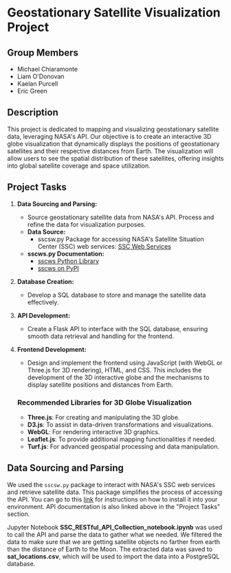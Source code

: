 # Geostationary Satellite Visualization Project

## Group Members
- Michael Chiaramonte
- Liam O'Donovan
- Kaelan Purcell
- Eric Green

## Description
This project is dedicated to mapping and visualizing geostationary satellite data, leveraging NASA's API. Our objective is to create an interactive 3D globe visualization that dynamically displays the positions of geostationary satellites and their respective distances from Earth. The visualization will allow users to see the spatial distribution of these satellites, offering insights into global satellite coverage and space utilization.

## Project Tasks
1. **Data Sourcing and Parsing:**
   - Source geostationary satellite data from NASA's API. Process and refine the data for visualization purposes.
   - **Data Source:** 
     - sscsw.py Package for accessing NASA's Satellite Situation Center (SSC) web services: [SSC Web Services](https://sscweb.gsfc.nasa.gov/WebServices/REST/)
   - **sscws.py Documentation:** 
     - [sscws Python Library](https://sscweb.gsfc.nasa.gov/WebServices/REST/py/sscws/index.html)
     - [sscws on PyPI](https://pypi.org/project/sscws/)

2. **Database Creation:** 
   - Develop a SQL database to store and manage the satellite data effectively.

3. **API Development:** 
   - Create a Flask API to interface with the SQL database, ensuring smooth data retrieval and handling for the frontend.

4. **Frontend Development:** 
   - Design and implement the frontend using JavaScript (with WebGL or Three.js for 3D rendering), HTML, and CSS. This includes the development of the 3D interactive globe and the mechanisms to display satellite positions and distances from Earth.

    ### Recommended Libraries for 3D Globe Visualization
    - **Three.js**: For creating and manipulating the 3D globe.
    - **D3.js**: To assist in data-driven transformations and visualizations.
    - **WebGL**: For rendering interactive 3D graphics.
    - **Leaflet.js**: To provide additional mapping functionalities if needed.
    - **Turf.js**: For advanced geospatial processing and data manipulation.
  
## Data Sourcing and Parsing

We used the `sscsw.py` package to interact with NASA's SSC web services and retrieve satellite data. This package simplifies the process of accessing the API. You can go to this [link](https://sscweb.gsfc.nasa.gov/WebServices/REST/py/GetStarted.html) for instructions on how to install it into your environment. API documentation is also linked above in the "Project Tasks" section.

Jupyter Notebook **SSC_RESTful_API_Collection_notebook.ipynb** was used to call the API and parse the data to gather what we needed. We filtered the data to make sure that we are getting satellite objects no farther from earth than the distance of Earth to the Moon. The extracted data was saved to **sat_locations.csv**, which will be used to import the data into a PostgreSQL database.

